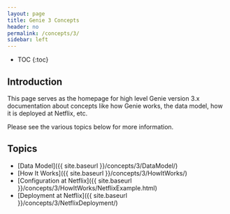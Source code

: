 ```yaml
---
layout: page
title: Genie 3 Concepts
header: no
permalink: /concepts/3/
sidebar: left
---
```


* TOC
{:toc}

## Introduction

This page serves as the homepage for high level Genie version 3.x documentation
about concepts like how Genie works, the data model, how it is deployed at
Netflix, etc.

Please see the various topics below for more information.

## Topics

- [Data Model]({{ site.baseurl }}/concepts/3/DataModel/)
- [How It Works]({{ site.baseurl }}/concepts/3/HowItWorks/)
- [Configuration at Netflix]({{ site.baseurl }}/concepts/3/HowItWorks/NetflixExample.html)
- [Deployment at Netflix]({{ site.baseurl }}/concepts/3/NetflixDeployment/)
